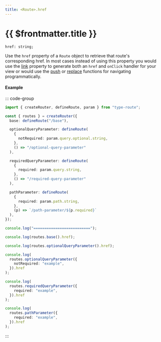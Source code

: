 ```yaml
---
title: <Route>.href
---
```


# {{ $frontmatter.title }}

```tsx
href: string;
```

Use the `href` property of a `Route` object to retrieve that route's corresponding href. In most cases instead of using this property you would use the [link](./link.md) property to generate both an `href` and `onClick` handler for your view or would use the [push](./push.md) or [replace](./replace.md) functions for navigating programmatically.

#### Example

::: code-group

```ts [index.ts]
import { createRouter, defineRoute, param } from "type-route";

const { routes } = createRouter({
  base: defineRoute("/base"),

  optionalQueryParameter: defineRoute(
    {
      notRequired: param.query.optional.string,
    },
    () => "/optional-query-parameter"
  ),

  requiredQueryParameter: defineRoute(
    {
      required: param.query.string,
    },
    () => "/required-query-parameter"
  ),

  pathParameter: defineRoute(
    {
      required: param.path.string,
    },
    (p) => `/path-parameter/${p.required}`
  ),
});

console.log("==========================");

console.log(routes.base().href);

console.log(routes.optionalQueryParameter().href);

console.log(
  routes.optionalQueryParameter({
    notRequired: "example",
  }).href
);

console.log(
  routes.requiredQueryParameter({
    required: "example",
  }).href
);

console.log(
  routes.pathParameter({
    required: "example",
  }).href
);
```

:::
